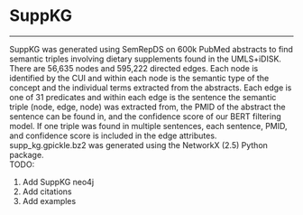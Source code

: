 # SuppKG
---

SuppKG was generated using SemRepDS on 600k PubMed abstracts to find semantic triples involving dietary supplements found in the UMLS+iDISK. There are 56,635 nodes and 595,222 directed edges. Each node is identified by the CUI and within each node is the semantic type of the concept and the individual terms extracted from the abstracts. Each edge is one of 31 predicates and within each edge is the sentence the semantic triple (node, edge, node) was extracted from, the PMID of the abstract the sentence can be found in, and the confidence score of our BERT filtering model. If one triple was found in multiple sentences, each sentence, PMID, and confidence score is included in the edge attributes.
<br>
supp_kg.gpickle.bz2 was generated using the NetworkX (2.5) Python package.
<br>
TODO:
1) Add SuppKG neo4j
2) Add citations
3) Add examples

